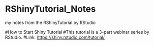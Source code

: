 # RShinyTutorial_Notes
my notes from the RShinyTutorial by RStudio

#How to Start Shiny Tutorial
#This tutorial is a 3-part webinar series by RStudio. 
#Link: https://shiny.rstudio.com/tutorial/
